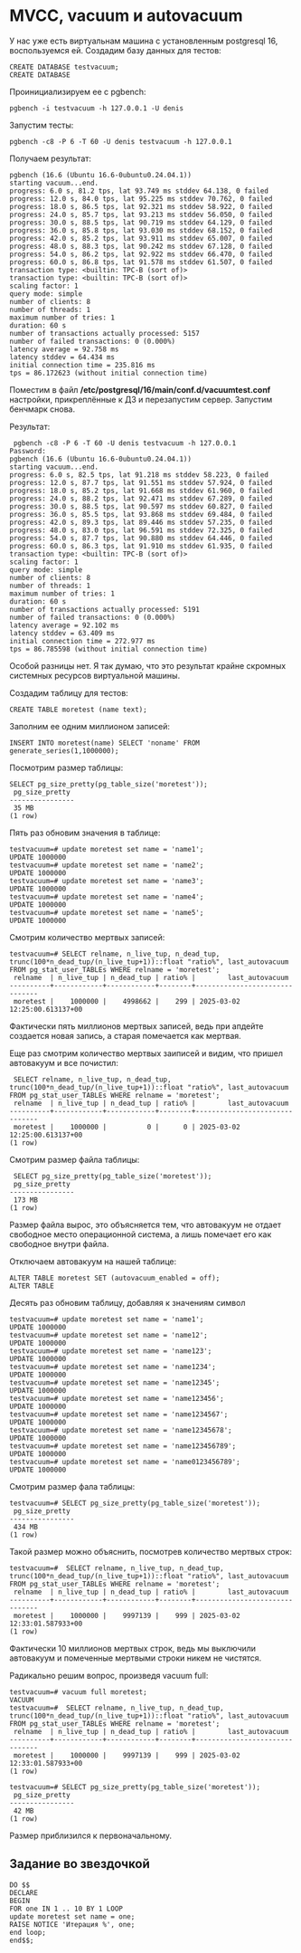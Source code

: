 # MVCC, vacuum и autovacuum

У нас уже есть виртуальнам машина с установленным postgresql 16, воспользуемся ей.
Создадим базу данных для тестов:

```postgresql
CREATE DATABASE testvacuum;
CREATE DATABASE
```

Проинициализируем ее с pgbench:
```shell
pgbench -i testvacuum -h 127.0.0.1 -U denis
```

Запустим тесты:
```shell
pgbench -c8 -P 6 -T 60 -U denis testvacuum -h 127.0.0.1
```

Получаем результат:
```shell
pgbench (16.6 (Ubuntu 16.6-0ubuntu0.24.04.1))
starting vacuum...end.
progress: 6.0 s, 81.2 tps, lat 93.749 ms stddev 64.138, 0 failed
progress: 12.0 s, 84.0 tps, lat 95.225 ms stddev 70.762, 0 failed
progress: 18.0 s, 86.5 tps, lat 92.321 ms stddev 58.922, 0 failed
progress: 24.0 s, 85.7 tps, lat 93.213 ms stddev 56.050, 0 failed
progress: 30.0 s, 88.5 tps, lat 90.719 ms stddev 64.129, 0 failed
progress: 36.0 s, 85.8 tps, lat 93.030 ms stddev 68.152, 0 failed
progress: 42.0 s, 85.2 tps, lat 93.911 ms stddev 65.007, 0 failed
progress: 48.0 s, 88.3 tps, lat 90.242 ms stddev 67.128, 0 failed
progress: 54.0 s, 86.2 tps, lat 92.922 ms stddev 66.470, 0 failed
progress: 60.0 s, 86.8 tps, lat 91.578 ms stddev 61.507, 0 failed
transaction type: <builtin: TPC-B (sort of)>
transaction type: <builtin: TPC-B (sort of)>
scaling factor: 1
query mode: simple
number of clients: 8
number of threads: 1
maximum number of tries: 1
duration: 60 s
number of transactions actually processed: 5157
number of failed transactions: 0 (0.000%)
latency average = 92.758 ms
latency stddev = 64.434 ms
initial connection time = 235.816 ms
tps = 86.172623 (without initial connection time)
```

Поместим в файл  **/etc/postgresql/16/main/conf.d/vacuumtest.conf** настройки, прикреплённые к ДЗ и перезапустим сервер.
Запустим бенчмарк снова.

Результат: 
```shell
 pgbench -c8 -P 6 -T 60 -U denis testvacuum -h 127.0.0.1
Password:
pgbench (16.6 (Ubuntu 16.6-0ubuntu0.24.04.1))
starting vacuum...end.
progress: 6.0 s, 82.5 tps, lat 91.218 ms stddev 58.223, 0 failed
progress: 12.0 s, 87.7 tps, lat 91.551 ms stddev 57.924, 0 failed
progress: 18.0 s, 85.2 tps, lat 91.668 ms stddev 61.960, 0 failed
progress: 24.0 s, 88.2 tps, lat 92.471 ms stddev 67.289, 0 failed
progress: 30.0 s, 88.5 tps, lat 90.597 ms stddev 60.827, 0 failed
progress: 36.0 s, 85.5 tps, lat 93.868 ms stddev 69.484, 0 failed
progress: 42.0 s, 89.3 tps, lat 89.446 ms stddev 57.235, 0 failed
progress: 48.0 s, 83.0 tps, lat 96.591 ms stddev 72.325, 0 failed
progress: 54.0 s, 87.7 tps, lat 90.880 ms stddev 64.446, 0 failed
progress: 60.0 s, 86.3 tps, lat 91.910 ms stddev 61.935, 0 failed
transaction type: <builtin: TPC-B (sort of)>
scaling factor: 1
query mode: simple
number of clients: 8
number of threads: 1
maximum number of tries: 1
duration: 60 s
number of transactions actually processed: 5191
number of failed transactions: 0 (0.000%)
latency average = 92.102 ms
latency stddev = 63.409 ms
initial connection time = 272.977 ms
tps = 86.785598 (without initial connection time)
```
Особой разницы нет. Я так думаю, что это результат крайне скромных системных ресурсов виртуальной машины.

Создадим таблицу для тестов:

```postgresql
CREATE TABLE moretest (name text);
```

Заполним ее одним миллионом записей:

```postgresql
INSERT INTO moretest(name) SELECT 'noname' FROM generate_series(1,1000000);
```

Посмотрим размер таблицы:
```postgresql
SELECT pg_size_pretty(pg_table_size('moretest'));
 pg_size_pretty
----------------
 35 MB
(1 row)
```

Пять раз обновим значения в таблице:

```postgresql
testvacuum=# update moretest set name = 'name1';
UPDATE 1000000
testvacuum=# update moretest set name = 'name2';
UPDATE 1000000
testvacuum=# update moretest set name = 'name3';
UPDATE 1000000
testvacuum=# update moretest set name = 'name4';
UPDATE 1000000
testvacuum=# update moretest set name = 'name5';
UPDATE 1000000
```

Смотрим количество мертвых записей:

```postgresql
testvacuum=# SELECT relname, n_live_tup, n_dead_tup, trunc(100*n_dead_tup/(n_live_tup+1))::float "ratio%", last_autovacuum FROM pg_stat_user_TABLEs WHERE relname = 'moretest';
 relname  | n_live_tup | n_dead_tup | ratio% |        last_autovacuum
----------+------------+------------+--------+-------------------------------
 moretest |    1000000 |    4998662 |    299 | 2025-03-02 12:25:00.613137+00

```

Фактически пять миллионов мертвых записей, ведь при апдейте создается новая запись, а старая помечается как мертвая.

Еще раз смотрим количество мертвых заиписей и видим, что пришел автовакуум и все почистил:

```postgresql
 SELECT relname, n_live_tup, n_dead_tup, trunc(100*n_dead_tup/(n_live_tup+1))::float "ratio%", last_autovacuum FROM pg_stat_user_TABLEs WHERE relname = 'moretest';
 relname  | n_live_tup | n_dead_tup | ratio% |        last_autovacuum
----------+------------+------------+--------+-------------------------------
 moretest |    1000000 |          0 |      0 | 2025-03-02 12:25:00.613137+00
(1 row)
```

Смотрим размер файла таблицы:

```postgresql
 SELECT pg_size_pretty(pg_table_size('moretest'));
 pg_size_pretty
----------------
 173 MB
(1 row)
```

Размер файла вырос, это объясняется тем, что автовакуум не отдает свободное место операционной система, а лишь помечает его как свободное внутри файла.

Отключаем автовакуум на нашей таблице:
```postgresql
ALTER TABLE moretest SET (autovacuum_enabled = off);
ALTER TABLE
```

Десять раз обновим таблицу, добавляя к значениям символ

```postgresql
testvacuum=# update moretest set name = 'name1';
UPDATE 1000000
testvacuum=# update moretest set name = 'name12';
UPDATE 1000000
testvacuum=# update moretest set name = 'name123';
UPDATE 1000000
testvacuum=# update moretest set name = 'name1234';
UPDATE 1000000
testvacuum=# update moretest set name = 'name12345';
UPDATE 1000000
testvacuum=# update moretest set name = 'name123456';
UPDATE 1000000
testvacuum=# update moretest set name = 'name1234567';
UPDATE 1000000
testvacuum=# update moretest set name = 'name12345678';
UPDATE 1000000
testvacuum=# update moretest set name = 'name123456789';
UPDATE 1000000
testvacuum=# update moretest set name = 'name0123456789';
UPDATE 1000000
```
Смотрим размер фала таблицы:
```postgresql
testvacuum=# SELECT pg_size_pretty(pg_table_size('moretest'));
 pg_size_pretty
----------------
 434 MB
(1 row)
```

Такой размер можно объяснить, посмотрев количество мертвых строк:

```postgresql
testvacuum=#  SELECT relname, n_live_tup, n_dead_tup, trunc(100*n_dead_tup/(n_live_tup+1))::float "ratio%", last_autovacuum FROM pg_stat_user_TABLEs WHERE relname = 'moretest';
 relname  | n_live_tup | n_dead_tup | ratio% |        last_autovacuum
----------+------------+------------+--------+-------------------------------
 moretest |    1000000 |    9997139 |    999 | 2025-03-02 12:33:01.587933+00
(1 row)
```

Фактически 10 миллионов мертвых строк, ведь мы выключили автовакуум и помеченные мертвыми строки никем не чистятся.

Радикально решим вопрос, произведя vacuum full:
```postgresql
testvacuum=# vacuum full moretest;
VACUUM
testvacuum=#  SELECT relname, n_live_tup, n_dead_tup, trunc(100*n_dead_tup/(n_live_tup+1))::float "ratio%", last_autovacuum FROM pg_stat_user_TABLEs WHERE relname = 'moretest';
 relname  | n_live_tup | n_dead_tup | ratio% |        last_autovacuum
----------+------------+------------+--------+-------------------------------
 moretest |    1000000 |    9997139 |    999 | 2025-03-02 12:33:01.587933+00
(1 row)

testvacuum=# SELECT pg_size_pretty(pg_table_size('moretest'));
 pg_size_pretty
----------------
 42 MB
(1 row)
```

Размер приблизился к первоначальному.

## Задание во звездочкой
```postgresql
DO $$
DECLARE
BEGIN
FOR one IN 1 .. 10 BY 1 LOOP
update moretest set name = one;
RAISE NOTICE 'Итерация %', one;
end loop;
end$$;
```